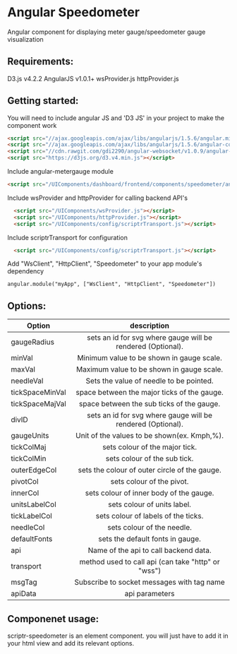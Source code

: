 # Angular Speedometer 
 
  Angular component for displaying meter gauge/speedometer gauge visualization

## Requirements:

  D3.js v4.2.2
  AngularJS v1.0.1+
  wsProvider.js
  httpProvider.js
  
## Getting started:

  You will need to include angular JS and 'D3 JS' in your project to make the component work

  ```html
  <script src="//ajax.googleapis.com/ajax/libs/angularjs/1.5.6/angular.min.js"></script>
  <script src="//ajax.googleapis.com/ajax/libs/angularjs/1.5.6/angular-cookies.js"></script>
  <script src="//cdn.rawgit.com/gdi2290/angular-websocket/v1.0.9/angular-websocket.min.js"></script>
  <script src="https://d3js.org/d3.v4.min.js"></script>  
  ```
  Include angular-metergauge module
   
  ```html
  <script src="/UIComponents/dashboard/frontend/components/speedometer/angular.metergauge.min.js"></script>
  ```
  
  Include wsProvider and httpProvider for calling backend API's
  
  ```html
    <script src="/UIComponents/wsProvider.js"></script>
    <script src="/UIComponents/httpProvider.js"></script>
    <script src="/UIComponents/config/scriptrTransport.js"></script>
  ```
  
  Include scriptrTransport for configuration
  
  ```html
    <script src="/UIComponents/config/scriptrTransport.js"></script>
  ```
  
  Add "WsClient", "HttpClient", "Speedometer" to your app module's dependency
  
  ```
  angular.module("myApp", ["WsClient", "HttpClient", "Speedometer"])
  ```
  
## Options:

  | Option        	  | description   													 |
  | ------------------|:----------------------------------------------------------------:|
  |   gaugeRadius     | 	sets an id for svg where gauge will be rendered (Optional).  |
  |   minVal          | 	Minimum value to be shown in gauge scale.                    |
  |   maxVal    	  | 	Maximum value to be shown in gauge scale.  					 |
  |   needleVal       | 	Sets the value of needle to be pointed.                      |
  |   tickSpaceMinVal | 	space between the major ticks of the gauge.                  |
  |   tickSpaceMajVal | 	space between the sub ticks of the gauge.  					 |
  |   divID           | 	sets an id for svg where gauge will be rendered (Optional).  |
  |   gaugeUnits      | 	Unit of the values to be shown(ex. Kmph,%).  				 |
  |   tickColMaj      |  	sets colour of the major tick.  							 |
  |   tickColMin      | 	sets colour of the sub tick.								 |
  |   outerEdgeCol    | 	sets the colour of outer circle of the gauge.  				 |		
  |   pivotCol        | 	sets colour of the pivot.  									 |
  |   innerCol        | 	sets colour of inner body of the gauge. 					 |
  |   unitsLabelCol   | 	sets colour of units label.  								 |
  |   tickLabelCol    | 	sets colour of labels of the ticks.							 |
  |   needleCol       | 	sets colour of the needle.  								 |
  |   defaultFonts    | 	sets the default fonts in gauge.						     |
  |   api             | 	Name of the api to call backend data.						 |
  |   transport       | 	method used to call api (can take "http" or "wss")			 |
  |   msgTag          | 	Subscribe to socket messages with tag name				     |
  |   apiData         | 	api parameters  											 |
  
  
## Componenet usage:

scriptr-speedometer is an element component. you will just have to add it in your html view and add its relevant options.














